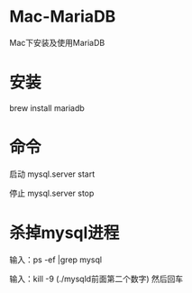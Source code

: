 # Mac-MariaDB
Mac下安装及使用MariaDB

# 安装
brew install mariadb

# 命令
启动
mysql.server start

停止
mysql.server stop

# 杀掉mysql进程
输入：ps -ef |grep mysql

输入：kill -9 (./mysqld前面第二个数字)  然后回车

